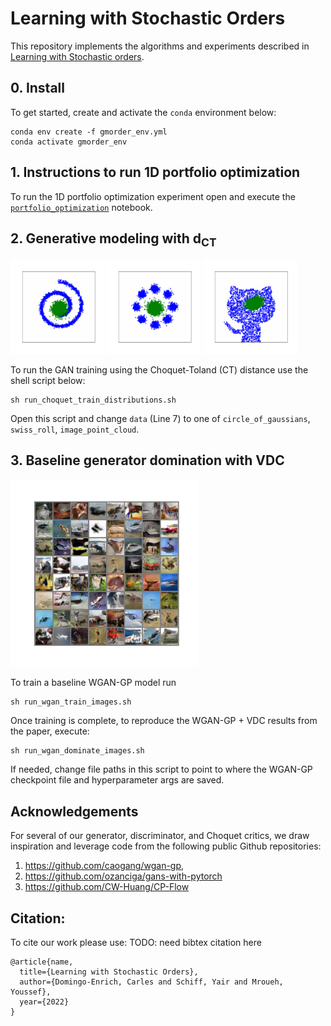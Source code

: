  # Learning with Stochastic Orders
This repository implements the algorithms and experiments described in [Learning with Stochastic orders](TODO_need_link).

## 0. Install
To get started, create and activate the `conda` environment below:
```shell
conda env create -f gmorder_env.yml
conda activate gmorder_env
```

## 1. Instructions to run 1D portfolio optimization
To run the 1D portfolio optimization experiment open and execute the [`portfolio_optimization`](notebooks/portfolio_optimization.ipynb) notebook. 

## 2. Generative modeling with d<sub>CT
<p float="left">
    <img src="assets/swiss_roll.gif" alt="swiss roll training" width="150px"/>
    <img src="assets/gaussians.gif" alt="gaussians training" width="150px"/>
    <img src="assets/github.gif" alt="github icon training" width="150px"/>
</p>

To run the GAN training using the Choquet-Toland (CT) distance use the shell script below:
```shell
sh run_choquet_train_distributions.sh
```
Open this script and change `data` (Line 7) to one of `circle_of_gaussians`, `swiss_roll`, `image_point_cloud`.

## 3. Baseline generator domination with VDC
<p float="center">
<img src="assets/cifar10_vdc.png" alt="CIFAR10 generation" width="300px"/>
</p>

To train a baseline WGAN-GP model run
```shell
sh run_wgan_train_images.sh
```

Once training is complete, to reproduce the WGAN-GP + VDC results from the paper, execute:
```shell
sh run_wgan_dominate_images.sh
```
If needed, change file paths in this script to point to where the WGAN-GP checkpoint file and hyperparameter args are saved.

## Acknowledgements
For several of our generator, discriminator, and Choquet critics, we draw inspiration and leverage code from the following public Github repositories:
1. https://github.com/caogang/wgan-gp,
2. https://github.com/ozanciga/gans-with-pytorch
3. https://github.com/CW-Huang/CP-Flow

## Citation:
To cite our work please use: TODO: need bibtex citation here 
```
@article{name,
  title={Learning with Stochastic Orders},
  author={Domingo-Enrich, Carles and Schiff, Yair and Mroueh, Youssef},
  year={2022}
}
```
